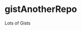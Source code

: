 # gistAnotherRepo
Lots of Gists

<script src="https://gist.github.com/develpeer/8d66bcaefd46c10fec6af93d0f21a56e.js"></script>
